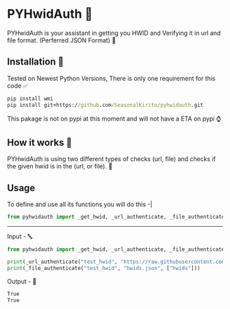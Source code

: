 # PYHwidAuth 💾
PYHwidAuth is your assistant in getting you HWID and Verifying 
it in url and file format. (Perferred JSON Format) 🤖
## Installation 📩
Tested on Newest Python Versions, There is only one requirement for this code ✅
```cmd
pip install wmi
pip install git+https://github.com/SeasonalKirito/pyhwidauth.git
```
This pakage is not on pypi at this moment and will not have a ETA on pypi ⌚
## How it works 💽
PYHwidAuth is using two different types of checks (url, file) and checks if the given hwid is in the (url, or file). 📨
## Usage
To define and use all its functions you will do this -|
```py
from pyhwidauth import _get_hwid, _url_authenticate, _file_authenticate
```
 
---
 
Input - 🔤
```py
from pyhwidauth import _get_hwid, _url_authenticate, _file_authenticate

print(_url_authenticate("test_hwid", "https://raw.githubusercontent.com/SeasonalKirito/pyhwidauth/main/tests/hwids.json", ["hwids"]))
print(_file_authenticate("test_hwid", "hwids.json", ["hwids"]))
```
Output - 🔢
```cmd
True
True
```
